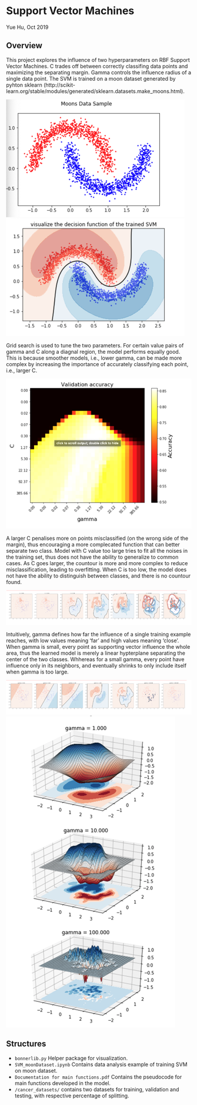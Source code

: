 # Support Vector Machines
Yue Hu, Oct 2019

## Overview
This project explores the influence of two hyperparameters on RBF Support Vector Machines. C trades off between correctly classifing data points and maximizing the separating margin. Gamma controls the influence radius of a single data point.
The SVM is trained on a moon dataset generated by pyhton sklearn (http://scikit- learn.org/stable/modules/generated/sklearn.datasets.make_moons.html).

![dataset](moon.png) ![svm](SVM.png)

Grid search is used to tune the two parameters. For certain value pairs of gamma and C along a diagnal region, the model performs equally good. This is because smoother models, i.e., lower gamma, can be made more complex by increasing the importance of accurately classifying each point, i.e., larger C. 

![grid_search](grid.png)

A larger C penalises more on points misclassified (on the wrong side of the margin), thus encouraging a more complecated function that can better separate two class. Model with C value too large tries to fit all the noises in the training set, thus does not have the ability to generalize to common cases. As C goes larger, the countour is more and more complex to reduce misclassification, leading to overfitting. When C is too low, the model does not have the ability to distinguish between classes, and there is no countour found.

![C_search](C.png)

Intuitively, gamma defines how far the influence of a single training example reaches, with low values meaning ‘far’ and high values meaning ‘close’. When gamma is small, every point as supporting vector influence the whole area, thus the learned model is merely a linear hypterplane separating the center of the two classes. Whhereas for a small gamma, every point have influence only in its neighbors, and eventually shrinks to only include itself when gamma is too large.

![gamma_search](gamma.png)
![gamma_3D](gamma2.png)

## Structures
- `bonnerlib.py` Helper package for visualization.
- `SVM_moonDataset.ipynb` Contains data analysis example of training SVM on moon dataset.
- `Documentation for main functions.pdf` Contains the pseudocode for main functions developed in the model.
- `/cancer_datasets/` contains two datasets for training, validation and testing, with respective percentage of splitting.
